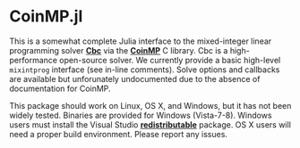 CoinMP.jl
=========

This is a somewhat complete Julia interface to the mixed-integer linear programming solver **[Cbc]** via the **[CoinMP]** C library. Cbc is a high-performance open-source solver. We currently provide a basic high-level ``mixintprog`` interface (see in-line comments). Solve options and callbacks are available but unforunately undocumented due to the absence of documentation for CoinMP. 

This package should work on Linux, OS X, and Windows, but it has not been widely tested. Binaries are provided for Windows (Vista-7-8). Windows users must install the Visual Studio **[redistributable]** package. OS X users will need a proper build environment. Please report any issues.

[Cbc]: https://projects.coin-or.org/Cbc
[CoinMP]: https://projects.coin-or.org/CoinMP
[redistributable]: http://www.microsoft.com/en-us/download/details.aspx?id=30679
